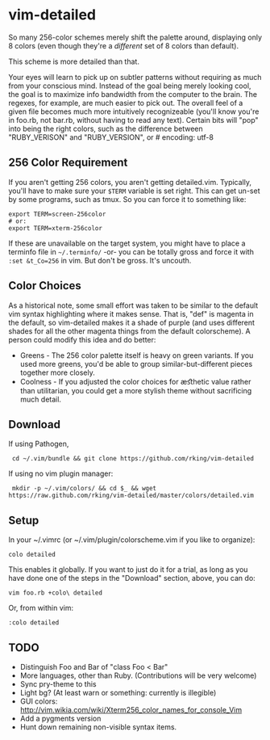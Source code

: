 vim-detailed
============



So many 256-color schemes merely shift the palette around, displaying only 8
colors (even though they're a *different* set of 8 colors than default).

This scheme is more detailed than that.

Your eyes will learn to pick up on subtler patterns without requiring as
much from your conscious mind.  Instead of the goal being merely looking
cool, the goal is to maximize info bandwidth from the computer to the brain.
The regexes, for example, are much easier to pick out. The overall feel of a
given file becomes much more intuitively recognizeable (you'll know you're
in foo.rb, not bar.rb, without having to read any text). Certain bits will
"pop" into being the right colors, such as the difference between
"RUBY_VERISON" and "RUBY_VERSION", or # encoding: utf-8

## 256 Color Requirement

If you aren't getting 256 colors, you aren't getting detailed.vim.
Typically, you'll have to make sure your `$TERM` variable is set right. This
can get un-set by some programs, such as tmux. So you can force it to
something like:

    export TERM=screen-256color
    # or:
    export TERM=xterm-256color

If these are unavailable on the target system, you might have to place a
terminfo file in `~/.terminfo/`  -or- you can be totally gross and force it
with `:set &t_Co=256` in vim. But don't be gross. It's uncouth.

## Color Choices

As a historical note, some small effort was taken to be similar to the
default vim syntax highlighting where it makes sense. That is, "def" is
magenta in the default, so vim-detailed makes it a shade of purple (and uses
different shades for all the other magenta things from the default
colorscheme). A person could modify this idea and do better:

- Greens - The 256 color palette itself is heavy on green variants. If you
  used more greens, you'd be able to group similar-but-different pieces
  together more closely.
- Coolness - If you adjusted the color choices for æﬆhetic value rather than
  utilitarian, you could get a more stylish theme without sacrificing much
  detail.

## Download

 If using Pathogen,

     cd ~/.vim/bundle && git clone https://github.com/rking/vim-detailed

 If using no vim plugin manager:

     mkdir -p ~/.vim/colors/ && cd $_ && wget https://raw.github.com/rking/vim-detailed/master/colors/detailed.vim

## Setup

In your ~/.vimrc (or ~/.vim/plugin/colorscheme.vim if you like to organize):

    colo detailed

This enables it globally. If you want to just do it for a trial, as long as
you have done one of the steps in the "Download" section, above, you can do:

    vim foo.rb +colo\ detailed

Or, from within vim:

    :colo detailed

## TODO

  - Distinguish Foo and Bar of "class Foo < Bar"
  - More languages, other than Ruby. (Contributions will be very welcome)
  - Sync pry-theme to this
  - Light bg?  (At least warn or something: currently is illegible)
  - GUI colors: http://vim.wikia.com/wiki/Xterm256_color_names_for_console_Vim
  - Add a pygments version
  - Hunt down remaining non-visible syntax items.

